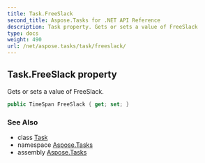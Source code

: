 ```yaml
---
title: Task.FreeSlack
second_title: Aspose.Tasks for .NET API Reference
description: Task property. Gets or sets a value of FreeSlack
type: docs
weight: 490
url: /net/aspose.tasks/task/freeslack/
---
```

## Task.FreeSlack property

Gets or sets a value of FreeSlack.

```csharp
public TimeSpan FreeSlack { get; set; }
```

### See Also

* class [Task](../)
* namespace [Aspose.Tasks](../../task/)
* assembly [Aspose.Tasks](../../../)


